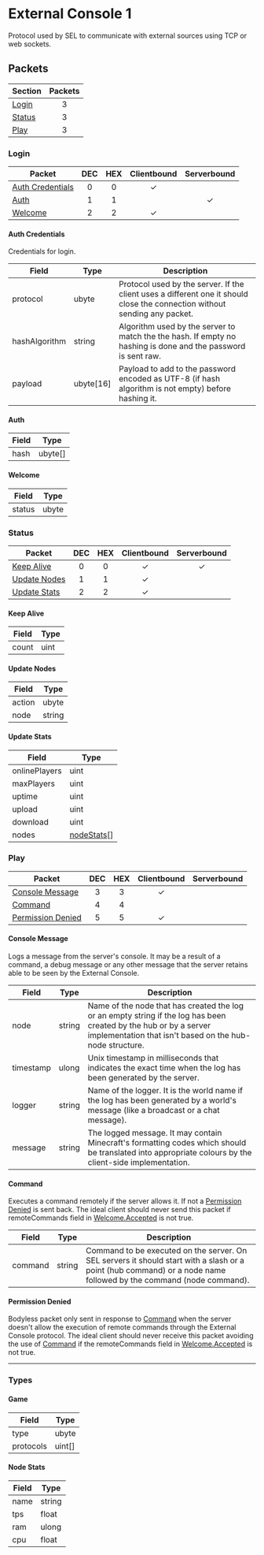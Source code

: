 # External Console 1

Protocol used by SEL to communicate with external sources using TCP or web sockets.

## Packets

Section | Packets
---|:---:
[Login](#login) | 3
[Status](#status) | 3
[Play](#play) | 3

### Login

Packet | DEC | HEX | Clientbound | Serverbound
---|:---:|:---:|:---:|:---:
[Auth Credentials](#auth-credentials) | 0 | 0 | ✓ | 
[Auth](#auth) | 1 | 1 |  | ✓
[Welcome](#welcome) | 2 | 2 | ✓ | 

#### Auth Credentials

Credentials for login.

Field | Type | Description
---|---|---
protocol | ubyte | Protocol used by the server. If the client uses a different one it should close the connection without sending any packet.
hashAlgorithm | string | Algorithm used by the server to match the the hash. If empty no hashing is done and the password is sent raw.
payload | ubyte[16] | Payload to add to the password encoded as UTF-8 (if hash algorithm is not empty) before hashing it.

#### Auth

Field | Type
---|---
hash | ubyte[]

#### Welcome

Field | Type
---|---
status | ubyte

### Status

Packet | DEC | HEX | Clientbound | Serverbound
---|:---:|:---:|:---:|:---:
[Keep Alive](#keep-alive) | 0 | 0 | ✓ | ✓
[Update Nodes](#update-nodes) | 1 | 1 | ✓ | 
[Update Stats](#update-stats) | 2 | 2 | ✓ | 

#### Keep Alive

Field | Type
---|---
count | uint

#### Update Nodes

Field | Type
---|---
action | ubyte
node | string

#### Update Stats

Field | Type
---|---
onlinePlayers | uint
maxPlayers | uint
uptime | uint
upload | uint
download | uint
nodes | [nodeStats](#node_stats)[]

### Play

Packet | DEC | HEX | Clientbound | Serverbound
---|:---:|:---:|:---:|:---:
[Console Message](#console-message) | 3 | 3 | ✓ | 
[Command](#command) | 4 | 4 |  | 
[Permission Denied](#permission-denied) | 5 | 5 | ✓ | 

#### Console Message

Logs a message from the server's console. It may be a result of a command, a debug message or any other message that the server retains able to be seen by the External Console.

Field | Type | Description
---|---|---
node | string | Name of the node that has created the log or an empty string if the log has been created by the hub or by a server implementation that isn't based on the hub-node structure.
timestamp | ulong | Unix timestamp in milliseconds that indicates the exact time when the log has been generated by the server.
logger | string | Name of the logger. It is the world name if the log has been generated by a world's message (like a broadcast or a chat message).
message | string | The logged message. It may contain Minecraft's formatting codes which should be translated into appropriate colours by the client-side implementation.

#### Command

Executes a command remotely if the server allows it. If not a [Permission Denied](#permission-denied) is sent back. The ideal client should never send this packet if remoteCommands field in [Welcome.Accepted](#accepted) is not true.

Field | Type | Description
---|---|---
command | string | Command to be executed on the server. On SEL servers it should start with a slash or a point (hub command) or a node name followed by the command (node command).

#### Permission Denied

Bodyless packet only sent in response to [Command](#command) when the server doesn't allow the execution of remote commands through the External Console protocol. The ideal client should never receive this packet avoiding the use of [Command](#command) if the remoteCommands field in [Welcome.Accepted](#accepted) is not true.

--------

### Types

#### Game

Field | Type
---|---
type | ubyte
protocols | uint[]

#### Node Stats

Field | Type
---|---
name | string
tps | float
ram | ulong
cpu | float

